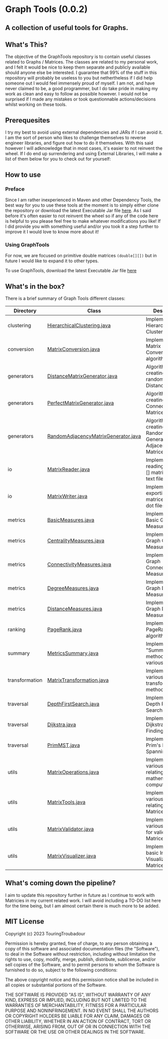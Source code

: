 # Graph Tools (0.0.2)

## A collection of useful tools for Graphs.

## What's This?

The objective of the GraphTools repository is to contain useful classes related to Graphs / Matrices.
The classes are related to my personal work, and I felt it would be nice to keep them separate and publicly available should anyone else be interested. 
I guarantee that 99% of the stuff in this repository will probably be useless to you but nethertheless if I did help someone out I would feel immensely proud of myself.
I am not, and have never claimed to be, a good programmer, but I do take pride in making my work as clean and easy to follow as possible however.
I would not be surprised if I made any mistakes or took questionnable actions/decisions whilst working on these tools. 

## Prerequesites

I try my best to avoid using external dependencies and JARs if I can avoid it. I am the sort of person who likes to challenge themselves to reverse engineer libraries, and figure out how to do it themselves. With this said however I will adknowledge that in most cases, it's easier to not reinvent the wheel. 
If I do end up surrendering and using External Libraries, I will make a list of them below for you to check out for yourself:

## How to use

### Preface

Since I am rather inexperienced in Maven and other Dependency Tools, the best way for you to use these tools at the moment is to simply either clone the repository or download the latest Executable Jar file [here](./dist/). As I said before it's often easier to not reinvent the wheel so if any of the code here is helpful to you please feel free to make whatever modifications you like! If I did provide you with something useful and/or you took it a step further to improve it I would love to know more about it!

### Using GraphTools

For now, we are focused on primitive double matrices `(double[][])` but in future I would like to expand it to other types.

To use GraphTools, download the latest Executable Jar file [here](./dist/)

## What's in the box?

There is a brief summary of Graph Tools different classes:

| Directory | Class | Description |
| --- | --- | --- |
| clustering | [HierarchicalClustering.java](src/main/java/clustering/HierarchicalClustering.java) | Implementation of Hierarchical Clustering |
| conversion | [MatrixConversion.java](src/main/java/conversion/MatrixConversion.java) | Implementation of Matrix Conversion algorithms |
| generators | [DistanceMatrixGenerator.java](src/main/java/generators/DistanceMatrixGenerator.java) | Algorithm for creating randomised Distance Matrices |
| generators | [PerfectMatrixGenerator.java](src/main/java/generators/PerfectMatrixGenerator.java) | Algorithm for creating Fully-Connected Sub-Matrices |
| generators | [RandomAdjacencyMatrixGenerator.java](src/main/java/generators/RandomAdjacencyMatrixGenerator.java) | Algorithm for creating Randomly Generated Adjacency Matrices |
| io | [MatrixReader.java](src/main/java/io/MatrixReader.java) | Implementation of reading double[][] matrices from text files |
| io | [MatrixWriter.java](src/main/java/io/MatrixWriter.java) | Implementation of exporting matrices to text or dot files |
| metrics | [BasicMeasures.java](src/main/java/metrics/BasicMeasures.java) | Implementation of Basic Graph Measures/Metrics |
| metrics | [CentralityMeasures.java](src/main/java/metrics/CentralityMeasures.java) | Implementation of Graph Centrality Measures/Metrics |
| metrics | [ConnectivityMeasures.java](src/main/java/metrics/ConnectivityMeasures.java) | Implementation of Graph Connectivity Measures/Metrics |
| metrics | [DegreeMeasures.java](src/main/java/metrics/DegreeMeasures.java) | Implementation of Graph Degree Measures/Metrics |
| metrics | [DistanceMeasures.java](src/main/java/metrics/DistanceMeasures.java) | Implementation of Graph Distance Measures/Metrics |
| ranking | [PageRank.java](src/main/java/metrics/PageRank.java) | Implementation of PageRank algorithm |
| summary | [MetricsSummary.java](src/main/java/metrics/MetricsSummary.java) | Implementation of "Summary" methods for various packages|
| transformation | [MatrixTransformation.java](src/main/java/transformation/MatrixTransformation.java) | Implementation of various Matrix transformation methods |
| traversal | [DepthFirstSearch.java](src/main/java/traversal/DepthFirstSearch.java) | Implementation of Depth First Search |
| traversal | [Dijkstra.java](src/main/java/traversal/Dijkstra.java) | Implementation of Dijkstra Path Finding |
| traversal | [PrimMST.java](src/main/java/traversal/PrimMST.java) | Implementation of Prim's Minimum Spanning Tree |
| utils | [MatrixOperations.java](src/main/java/utils/MatrixOperations.java) | Implementation of various tools relating to mathematical computations |
| utils | [MatrixTools.java](src/main/java/utils/MatrixTools.java) | Implementation of various tools relating to Matrices |
| utils | [MatrixValidator.java](src/main/java/utils/MatrixValidator.java) | Implementation of various methods for validating Matrices |
| utils | [MatrixVisualizer.java](src/main/java/utils/MatrixVisualizer.java) | Implementation of basic Image Visualization of Matrices |



## What's coming down the pipeline?

I aim to update this repository further in future as I continue to work with Matricies in my current related work. I will avoid including a TO-DO list here for the time being, but I am almost certain there is much more to be added. 

## MIT License

Copyright (c) 2023 TouringTroubadour

Permission is hereby granted, free of charge, to any person obtaining a copy
of this software and associated documentation files (the "Software"), to deal
in the Software without restriction, including without limitation the rights
to use, copy, modify, merge, publish, distribute, sublicense, and/or sell
copies of the Software, and to permit persons to whom the Software is
furnished to do so, subject to the following conditions:

The above copyright notice and this permission notice shall be included in all
copies or substantial portions of the Software.

THE SOFTWARE IS PROVIDED "AS IS", WITHOUT WARRANTY OF ANY KIND, EXPRESS OR
IMPLIED, INCLUDING BUT NOT LIMITED TO THE WARRANTIES OF MERCHANTABILITY,
FITNESS FOR A PARTICULAR PURPOSE AND NONINFRINGEMENT. IN NO EVENT SHALL THE
AUTHORS OR COPYRIGHT HOLDERS BE LIABLE FOR ANY CLAIM, DAMAGES OR OTHER
LIABILITY, WHETHER IN AN ACTION OF CONTRACT, TORT OR OTHERWISE, ARISING FROM,
OUT OF OR IN CONNECTION WITH THE SOFTWARE OR THE USE OR OTHER DEALINGS IN THE
SOFTWARE.
